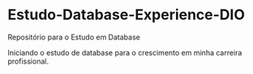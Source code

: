 # Estudo-Database-Experience-DIO
Repositório para o Estudo em Database

Iniciando o estudo de database para o crescimento em minha carreira profissional. 
